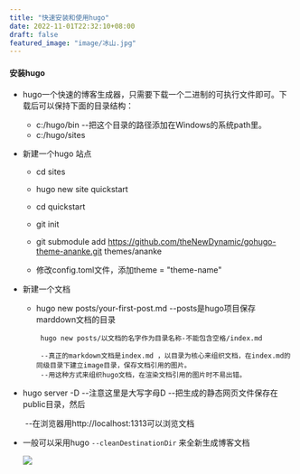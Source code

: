 ```yaml
---
title: "快速安装和使用hugo"
date: 2022-11-01T22:32:10+08:00
draft: false
featured_image: "image/冰山.jpg"
---
```


#### 安装hugo

* hugo一个快速的博客生成器，只需要下载一个二进制的可执行文件即可。下载后可以保持下面的目录结构：
  * c:/hugo/bin   --把这个目录的路径添加在Windows的系统path里。
  * c:/hugo/sites

* 新建一个hugo 站点

  * cd sites

  * hugo new site quickstart 

  * cd quickstart

  * git init 

  * git submodule add https://github.com/theNewDynamic/gohugo-theme-ananke.git themes/ananke
  
  * 修改config.toml文件，添加theme  = "theme-name"
  
* 新建一个文档

  * hugo new  posts/your-first-post.md        --posts是hugo项目保存marddown文档的目录

    ~~~
     hugo new posts/以文档的名字作为目录名称-不能包含空格/index.md     
    
     --真正的markdown文档是index.md ，以目录为核心来组织文档，在index.md的同级目录下建立image目录，保存文档引用的图片。
     --用这种方式来组织hugo文档，在渲染文档引用的图片时不易出错。
    ~~~

    

* hugo server -D   --注意这里是大写字母D   --把生成的静态网页文件保存在public目录，然后

  ​                                                                         --在浏览器用http://localhost:1313可以浏览文档

* 一般可以采用hugo `--cleanDestinationDir` 来全新生成博客文档

  ![](/images/云山雾绕.jpg)


